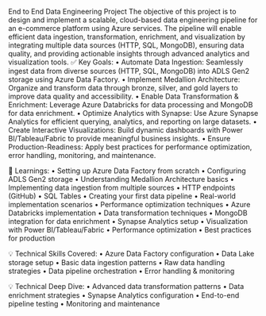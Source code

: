 End to End Data Engineering Project
The objective of this project is to design and implement a scalable, cloud-based data engineering pipeline for an e-commerce platform using Azure services. The pipeline will enable efficient data ingestion, transformation, enrichment, and visualization by integrating multiple data sources (HTTP, SQL, MongoDB), ensuring data quality, and providing actionable insights through advanced analytics and visualization tools.
✅ Key Goals:
•	Automate Data Ingestion: Seamlessly ingest data from diverse sources (HTTP, SQL, MongoDB) into ADLS Gen2 storage using Azure Data Factory.
•	Implement Medallion Architecture: Organize and transform data through bronze, silver, and gold layers to improve data quality and accessibility.
•	Enable Data Transformation & Enrichment: Leverage Azure Databricks for data processing and MongoDB for data enrichment.
•	Optimize Analytics with Synapse: Use Azure Synapse Analytics for efficient querying, analytics, and reporting on large datasets.
•	Create Interactive Visualizations: Build dynamic dashboards with Power BI/Tableau/Fabric to provide meaningful business insights.
•	Ensure Production-Readiness: Apply best practices for performance optimization, error handling, monitoring, and maintenance.

🎯 Learnings: 
•	Setting up Azure Data Factory from scratch 
•	Configuring ADLS Gen2 storage 
•	Understanding Medallion Architecture basics 
•	Implementing data ingestion from multiple sources 
•	HTTP endpoints (GitHub) 
•	SQL Tables 
•	Creating your first data pipeline 
•	Real-world implementation scenarios 
•	Performance optimization techniques
•	Azure Databricks implementation 
•	Data transformation techniques 
•	MongoDB integration for data enrichment 
•	Synapse Analytics setup 
•	Visualization with Power BI/Tableau/Fabric 
•	Performance optimization 
•	Best practices for production

💡 Technical Skills Covered: 
•	Azure Data Factory configuration 
•	Data Lake storage setup 
•	Basic data ingestion patterns 
•	Raw data handling strategies 
•	Data pipeline orchestration 
•	Error handling & monitoring

💡 Technical Deep Dive: 
•	Advanced data transformation patterns 
•	Data enrichment strategies 
•	Synapse Analytics configuration 
•	End-to-end pipeline testing 
•	Monitoring and maintenance


